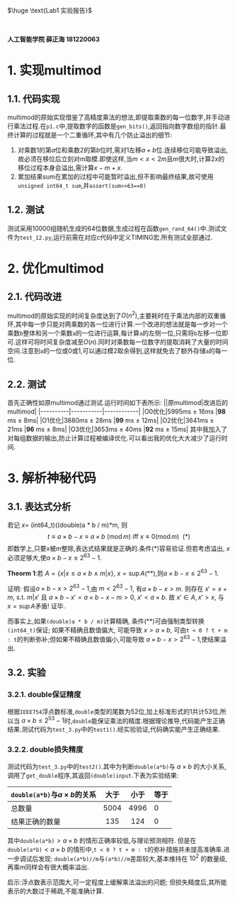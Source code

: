 $\huge \text{Lab1 实验报告}$ 

<br>


**人工智能学院 薛正海 181220063**
# 1. 实现multimod
## 1.1. 代码实现
multimod的原始实现借鉴了高精度乘法的想法,即提取乘数的每一位数字,并手动进行乘法过程.在`p1.c`中,提取数字的函数是`gen_bits()`,返回指向数字数组的指针.最终计算的过程就是一个二重循环,其中有几个防止溢出的细节:
1. 对乘数1的第$a$位和乘数2的第$b$位时,需对1左移$a+b$位.连续移位可能导致溢出,故必须在移位后立刻对$m$取模.即使这样,当$m<x<2m$且$m$很大时,计算$2x$的移位过程本身会溢出,需计算$x-m+x$.
2. 累加结果sum在累加的过程中可能暂时溢出,但不影响最终结果,故可使用`unsigned int64_t sum`,并`assert(sum>>63==0)`
## 1.2. 测试
测试采用10000组随机生成的64位数据,生成过程在函数`gen_rand_64()`中.测试文件为`test_12.py`,运行前需在对应c代码中定义TIMING宏.所有测试全部通过.
# 2. 优化multimod 

## 2.1. 代码改进
multimod的原始实现的时间复杂度达到了$O(n^2)$,主要耗时在于乘法内部的双重循环,其中每一步只能对两乘数的各一位进行计算.一个改进的想法就是每一步对一个乘数`b`整体和另一个乘数`a`的一位进行运算,每计算`a`的左侧一位,只需将`b`左移一位即可.这样可将时间复杂度减至$O(n)$.同时对乘数每一位数字的提取消耗了大量的时间空间.注意到`a`的一位或0或1,可以通过模2取余得到,这样就免去了额外存储`a`的每一位.
## 2.2. 测试
首先正确性如原multimod通过测试.运行时间如下表所示:
||原multimod|改进后的multimod|
|----------|-----------|------------|
|O0优化|5995ms $±$ 16ms   |**98** ms $±$ 8ms|
|O1优化|3880ms $±$ 28ms   |**99** ms $±$ 12ms|
|O2优化|3641ms $±$ 21ms   |**96** ms $±$ 8ms|
|O3优化|3653ms $±$ 40ms   |**92** ms $±$ 15ms|
其中我加入了对每组数据的输出,防止计算过程被编译优化.可以看出我的优化大大减少了运行时间.
# 3. 解析神秘代码
## 3.1. 表达式分析

若记 $x=$ (int64_t)((double)a $*$ b / m)$*$m, 则 
$$t\equiv a\times b-x \equiv a\times b\ (\operatorname{mod} m) \text{ iff } x\equiv0(\operatorname{mod}m)\ \ (*)
$$
即数学上,只要$x$被$m$整除,表达式结果就是正确的.条件$(*)$容易验证.但若考虑溢出, $x$必须足够大,使$a\times b-x\leq2^{63}-1$. 

**Theorm 1**:若 $A=\{x|x\leq a\times b\ \wedge\ m|x  \},\ x=\sup A(**)$,则$a\times b-x\leq2^{63}-1$.

证明: 假设$a\times b-x>2^{63}-1$,由 $m<2^{63}-1$, 有$a\times b-x>m$. 则存在 $x'=x+m$, s.t. $m|x'$ 且 $a\times b-x'=a\times b-x-m>0,\ x'<a\times b$. 故 $x'\in A, x'>x$, 与 $x=\sup A$矛盾! 证毕.

而事实上,如果`(double)a * b / m)`计算精确, 条件$(**)$可由强制类型转换`(int64_t)`保证; 如果不精确且数值偏大, 可能导致 $x>a\times b$, 可由`t < 0 ? t + m : t`的判断弥补;但如果不精确且数值偏小,可能导致 $a\times b-x>2^{63}-1$,使结果溢出.

## 3.2. 实验
### 3.2.1. double保证精度
根据`IEEE754`浮点数标准,`double`类型的尾数为52位,加上标准形式的1共计53位,所以当 $a\times b\leq2^{53}-1$时,`double`能保证乘法的精度.根据理论推导,代码能产生正确结果.测试代码为`test_3.py`中的`test1()`.经实验验证,代码确实能产生正确结果.

### 3.2.2. double损失精度
测试代码为`test_3.py`中的`test2()`.其中为判断`double(a*b)`与 $a\times b$ 的大小关系, 调用了`get_double`程序,其返回`(double)input`.下表为实验结果:

|`double(a*b)`与$a\times b$的关系|大于|小于|等于|
|-----------|:----------:|:-----------:|---------
|总数量|5004|4996|0|
|结果正确的数量|135|124|0|

其中`double(a*b)`$>a\times b$ 的情形正确率较低,与理论预测相符. 但是在`double(a*b)`$<a\times b$ 的情形中,`t < 0 ? t + m : t`的弥补措施并未提高准确率.进一步调试后发现: `double(a*b)//m`与`(a*b)//m`差距较大,基本维持在 $10^2$ 的数量级,再乘$m$同样会有很大概率溢出.

启示:浮点数表示范围大,可一定程度上缓解乘法溢出的问题; 但损失精度后,其所能表示的大数过于稀疏,不能准确计算.
